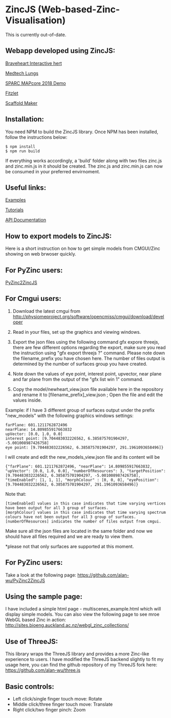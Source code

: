 ZincJS (Web-based-Zinc-Visualisation)
=====================================

This is currently out-of-date.

Webapp developed using ZincJS:
------------------------------

[Braveheart Interactive hert](http://sites.bioeng.auckland.ac.nz/medtech/heart/)

[Medtech Lungs](http://sites.bioeng.auckland.ac.nz/silo6/lung/)

[SPARC MAPcore 2018 Demo](https://mapcore-demo.org/2018-datathon/)

[Fitzlet](https://sites.bioeng.auckland.ac.nz/mwu035/fitzlet/)

[Scaffold Maker](https://mapcore-demo.org/2019/colon/scaffold.html)

Installation:
-------------

You need NPM to build the ZincJS library. Once NPM has been installed, follow the instructions below:

```Shell
$ npm install
$ npm run build
```

If everything works accordingly, a 'build' folder along with two files zinc.js and zinc.min.js in it should be created. The zinc.js and zinc.min.js can now be consumed in your preferred envirnoment.

Useful links:
-------------

[Examples](https://github.com/alan-wu/ZincJS-Examples/)

[Tutorials](https://github.com/alan-wu/ZincJS-Tutorials/)

[API Documentation](http://alan-wu.github.io/ZincJS/)

How to export models to ZincJS:
-------------------------------

Here is a short instruction on how to get simple models from CMGUI/Zinc showing on web brwoser quickly.

For PyZinc users:
-----------------

[PyZinc2ZincJS](https://github.com/alan-wu/PyZinc2ZincJS/)

For Cmgui users:
----------------

1. Download the latest cmgui from http://physiomeproject.org/software/opencmiss/cmgui/download/developer

2. Read in your files, set up the graphics and viewing windows.

3. Export the json files using the following command gfx expore threejs, there are few different options regarding the export, make sure you read the instruction using "gfx export threejs ?" command. Please note down the filename_prefix you have chosen here. The number of files output is determined by the number of surfaces group you have created.

4. Note down the values of eye point, interest point, upvector, near plane and far plane from the output of the "gfx list win 1" command.

5. Copy the model/newheart_view.json file available here in the repository and rename it to [filename_prefix]_view.json ; Open the file and edit the values inside.

Example: if I have 3 different group of surfaces output under the prefix "new_models" with the following graphics windows
settings:

	farPlane: 601.1211762872496 
	nearPlane: 14.809855917663832
	upVector: [0.0, 1.0, 0.0]
	interest point: [9.704483032226562, 6.385875701904297, -5.001008987426758] 
	eye point: [9.704483032226562, 6.385875701904297, 291.1961093658496]}

I will create and edit the new_models_view.json file and its content will be 

	{"farPlane": 601.1211762872496, "nearPlane": 14.809855917663832, "upVector": [0.0, 1.0, 0.0], "numberOfResources": 3, "targetPosition": [9.704483032226562, 6.385875701904297, -5.001008987426758], "timeEnabled": [1, 1, 1], "morphColour" : [0, 0, 0], "eyePosition": [9.704483032226562, 6.385875701904297, 291.1961093658496]}
	
Note that:

	[timeEnabled] values in this case indicates that time varying vertices have been output for all 3 group of surfaces.
	[morphColour] values in this case indicates that time varying spectrum colours have not been output for all 3 group of surfaces.
	[numberOfResources] indicates the number of files output from cmgui.
	
Make sure all the json files are located in the same folder and now we should have all files required and we are ready to view them.

*please not that only surfaces are supported at this moment.

For PyZinc users:
----------------

Take a look at the following page: https://github.com/alan-wu/PyZinc2ZincJS

Using the sample page:
----------------------

I have included a simple html page - multiscenes_example.html which will display simple models.
You can also view the following page to see mroe WebGL based Zinc in action: http://sites.bioeng.auckland.ac.nz/webgl_zinc_collections/

Use of ThreeJS:
----------------

This library wraps the ThreeJS library and provides a more Zinc-like experience to users.
I have modified the ThreeJS backend slightly to fit my usage here, you can find the github repository of my ThreeJS fork here: https://github.com/alan-wu/three.js
 
Basic controls:
---------------

* Left click/single finger touch move: Rotate
* Middle click/three finger touch move: Translate
* Right click/two finger pinch: Zoom

